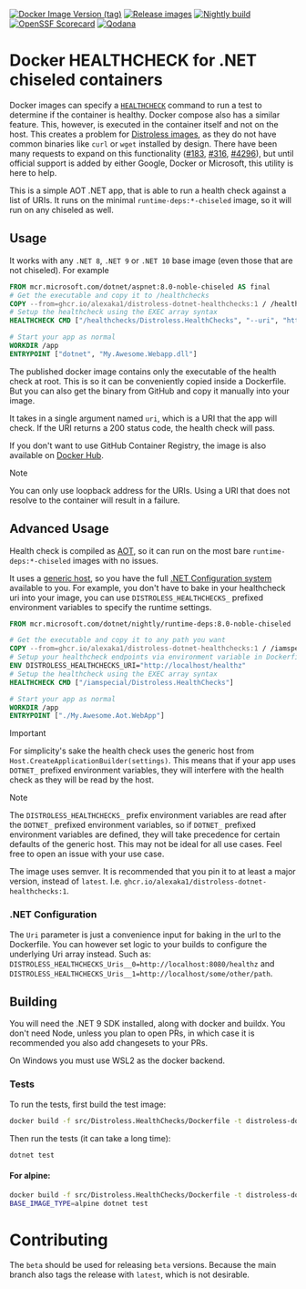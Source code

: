 [![Docker Image Version (tag)](https://img.shields.io/docker/v/alexaka1/distroless-dotnet-healthchecks/latest?logo=docker&label=docker.io&cacheSeconds=3600)](https://hub.docker.com/r/alexaka1/distroless-dotnet-healthchecks)
[![Release images](https://github.com/alexaka1/distroless-dotnet-healthchecks/actions/workflows/release.yml/badge.svg?event=push)](https://github.com/alexaka1/distroless-dotnet-healthchecks/actions/workflows/release.yml)
[![Nightly build](https://github.com/alexaka1/distroless-dotnet-healthchecks/actions/workflows/nightly.yml/badge.svg)](https://github.com/alexaka1/distroless-dotnet-healthchecks/actions/workflows/nightly.yml)
[![OpenSSF Scorecard](https://api.scorecard.dev/projects/github.com/alexaka1/distroless-dotnet-healthchecks/badge)](https://scorecard.dev/viewer/?uri=github.com/alexaka1/distroless-dotnet-healthchecks)
[![Qodana](https://github.com/alexaka1/distroless-dotnet-healthchecks/actions/workflows/code-quality.yml/badge.svg)](https://github.com/alexaka1/distroless-dotnet-healthchecks/actions/workflows/code-quality.yml)

# Docker HEALTHCHECK for .NET chiseled containers

Docker images can specify a [`HEALTHCHECK`](https://docs.docker.com/reference/dockerfile/#healthcheck) command to run a test to determine if the container is healthy. Docker compose also has a similar feature. This, however, is executed in the container itself and not on the host. This creates a problem for [Distroless images](https://github.com/GoogleContainerTools/distroless), as they do not have common binaries like `curl` or `wget` installed by design. There have been many requests to expand on this functionality ([#183](https://github.com/GoogleContainerTools/distroless/issues/183), [#316](https://github.com/dotnet/sdk-container-builds/issues/316), [#4296](https://github.com/dotnet/dotnet-docker/discussions/4296)), but until official support is added by either Google, Docker or Microsoft, this utility is here to help.

This is a simple AOT .NET app, that is able to run a health check against a list of URIs. It runs on the minimal `runtime-deps:*-chiseled` image, so it will run on any chiseled as well.

## Usage

It works with any `.NET 8`, `.NET 9` or `.NET 10` base image (even those that are not chiseled). For example

```dockerfile
FROM mcr.microsoft.com/dotnet/aspnet:8.0-noble-chiseled AS final
# Get the executable and copy it to /healthchecks
COPY --from=ghcr.io/alexaka1/distroless-dotnet-healthchecks:1 / /healthchecks
# Setup the healthcheck using the EXEC array syntax
HEALTHCHECK CMD ["/healthchecks/Distroless.HealthChecks", "--uri", "http://localhost:8080/healthz"]

# Start your app as normal
WORKDIR /app
ENTRYPOINT ["dotnet", "My.Awesome.Webapp.dll"]
```

The published docker image contains only the executable of the health check at root. This is so it can be conveniently copied inside a Dockerfile. But you can also get the binary from GitHub and copy it manually into your image.

It takes in a single argument named `uri`, which is a URI that the app will check. If the URI returns a 200 status code, the health check will pass.

If you don't want to use GitHub Container Registry, the image is also available on [Docker Hub](https://hub.docker.com/r/alexaka1/distroless-dotnet-healthchecks).

> [!NOTE]
> You can only use loopback address for the URIs. Using a URI that does not resolve to the container will result in a failure.

## Advanced Usage

Health check is compiled as [AOT](https://learn.microsoft.com/en-us/dotnet/core/deploying/native-aot/?tabs=windows%2Cnet8), so it can run on the most bare `runtime-deps:*-chiseled` images with no issues.

It uses a [generic host](https://learn.microsoft.com/en-us/dotnet/core/extensions/generic-host?tabs=appbuilder), so you have the full [.NET Configuration system](https://learn.microsoft.com/en-us/dotnet/core/extensions/configuration) available to you. For example, you don't have to bake in your healthcheck uri into your image, you can use `DISTROLESS_HEALTHCHECKS_` prefixed environment variables to specify the runtime settings.

```dockerfile
FROM mcr.microsoft.com/dotnet/nightly/runtime-deps:8.0-noble-chiseled

# Get the executable and copy it to any path you want
COPY --from=ghcr.io/alexaka1/distroless-dotnet-healthchecks:1 / /iamspecial
# Setup your healthcheck endpoints via environment variable in Dockerfile, or at runtime via `docker run -e DISTROLESS_HEALTHCHECKS_URIS__0="http://localhost/healthz" -e DISTROLESS_HEALTHCHECKS_URIS__1="http://localhost/some/other/endpoint"`
ENV DISTROLESS_HEALTHCHECKS_URI="http://localhost/healthz"
# Setup the healthcheck using the EXEC array syntax
HEALTHCHECK CMD ["/iamspecial/Distroless.HealthChecks"]

# Start your app as normal
WORKDIR /app
ENTRYPOINT ["./My.Awesome.Aot.WebApp"]
```

> [!IMPORTANT]
> For simplicity's sake the health check uses the generic host from `Host.CreateApplicationBuilder(settings)`. This means that if your app uses `DOTNET_` prefixed environment variables, they will interfere with the health check as they will be read by the host.

> [!NOTE]
> The `DISTROLESS_HEALTHCHECKS_` prefix environment variables are read after the `DOTNET_` prefixed environment variables, so if `DOTNET_` prefixed environment variables are defined, they will take precedence for certain defaults of the generic host. This may not be ideal for all use cases. Feel free to open an issue with your use case.

The image uses semver. It is recommended that you pin it to at least a major version, instead of `latest`. I.e. `ghcr.io/alexaka1/distroless-dotnet-healthchecks:1`.

### .NET Configuration

The `Uri` parameter is just a convenience input for baking in the url to the Dockerfile. You can however set logic to your builds to configure the underlying Uri array instead. Such as: `DISTROLESS_HEALTHCHECKS_Uris__0=http://localhost:8080/healthz` and `DISTROLESS_HEALTHCHECKS_Uris__1=http://localhost/some/other/path`.

## Building

You will need the .NET 9 SDK installed, along with docker and buildx. You don't need Node, unless you plan to open PRs, in which case it is recommended you also add changesets to your PRs.

On Windows you must use WSL2 as the docker backend.

### Tests

To run the tests, first build the test image:

```bash
docker build -f src/Distroless.HealthChecks/Dockerfile -t distroless-dotnet-healthchecks:test --target binary .
```

Then run the tests (it can take a long time):

```bash
dotnet test
```

#### For alpine:

```bash
docker build -f src/Distroless.HealthChecks/Dockerfile -t distroless-dotnet-healthchecks:test-alpine --target binary --build-arg BASE_IMAGE_TYPE=alpine .
BASE_IMAGE_TYPE=alpine dotnet test
```

# Contributing

The `beta` should be used for releasing `beta` versions. Because the main branch also tags the release with `latest`, which is not desirable.
